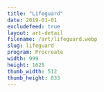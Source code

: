 ```yaml
---
title: "Lifeguard"
date: 2019-01-01
excludefeed: true
layout: art-detail
filename: /art/lifeguard.webp
slug: lifeguard
program: Procreate
width: 999
height: 1625
thumb_width: 512
thumb_height: 833
---
```

